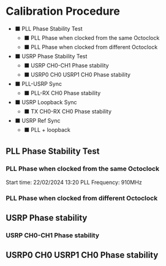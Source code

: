 # Calibration Procedure

- ⬛ PLL Phase Stability Test
  * ⬛ PLL Phase when clocked from the same Octoclock
  * ⬛ PLL Phase when clocked from different Octoclock
- ⬛ USRP Phase Stability Test   
  * ⬛ USRP CH0-CH1 Phase stability
  * ⬛ USRP0 CH0 USRP1 CH0 Phase stability
- ⬛ PLL-USRP Sync
  * ⬛ PLL-RX CH0 Phase stability
- ⬛ USRP Loopback Sync
  * ⬛ TX CH0-RX CH0 Phase stability
- ⬛ USRP Ref Sync
  * ⬛ PLL + loopback



## PLL Phase Stability Test

### PLL Phase when clocked from the same Octoclock

Start time: 22/02/2024 13:20
PLL Frequency: 910MHz

### PLL Phase when clocked from different Octoclock

## USRP Phase stability

### USRP CH0-CH1 Phase stability

## USRP0 CH0 USRP1 CH0 Phase stability
